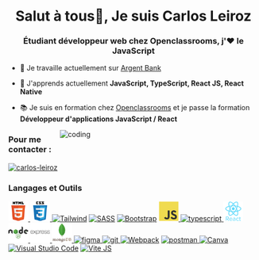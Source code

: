 <h1 align="center">Salut à tous👋, Je suis Carlos Leiroz</h1>
<h3 align="center">Étudiant développeur web chez Openclassrooms, j'❤️ le JavaScript</h3>

- 🔭 Je travaille actuellement sur [Argent Bank](https://github.com/Karlito14/projet13ArgentBank)

- 🌱 J'apprends actuellement **JavaScript, TypeScript, React JS, React Native**

- 📚 Je suis en formation chez [Openclassrooms](https://openclassrooms.com/fr/) et je passe la formation **Développeur d'applications JavaScript / React**

<img align='right' alt='coding' width='400' src='https://media.giphy.com/media/v1.Y2lkPTc5MGI3NjExZTdhMzhhNTNjYTU4OTJhMzA3MjQ1MTU1MGY4MmE5MGMwYWJiOGZlYyZlcD12MV9pbnRlcm5hbF9naWZzX2dpZklkJmN0PWc/qgQUggAC3Pfv687qPC/giphy.gif'>

<h3 align="left">Pour me contacter :</h3>
<p align="left">
<a href="https://linkedin.com/in/carlos-leiroz" target="blank"><img align="center" src="https://raw.githubusercontent.com/rahuldkjain/github-profile-readme-generator/master/src/images/icons/Social/linked-in-alt.svg" alt="carlos-leiroz" height="30" width="40" /></a>
</p>

<h3 align="left">Langages et Outils</h3>
<p align="left"> <a href="https://www.w3.org/html/" target="_blank" rel="noreferrer"> <img src="https://raw.githubusercontent.com/devicons/devicon/master/icons/html5/html5-original-wordmark.svg" alt="html5" title='HTML5' width="40" height="40"/> </a> <a href="https://www.w3schools.com/css/" target="_blank" rel="noreferrer"> <img src="https://raw.githubusercontent.com/devicons/devicon/master/icons/css3/css3-original-wordmark.svg" alt="css3" title='CSS3' width="40" height="40"/> </a> <a href="https://tailwindcss.com/" rel="nofollow"><img alt="Tailwind" src="https://www.vectorlogo.zone/logos/tailwindcss/tailwindcss-icon.svg" title="Tailwind" width='40' height="40"></a> <a href="https://sass-lang.com/" rel="nofollow"><img alt="SASS" src="https://www.vectorlogo.zone/logos/sass-lang/sass-lang-icon.svg" title="SASS" width='40' height="40"></a> <a href="https://getbootstrap.com/" rel="nofollow"><img alt="Bootstrap" src="https://www.vectorlogo.zone/logos/getbootstrap/getbootstrap-icon.svg" title="Bootstrap" width='40' height="40"></a> <a href="https://developer.mozilla.org/en-US/docs/Web/JavaScript" target="_blank" rel="noreferrer"> <img src="https://raw.githubusercontent.com/devicons/devicon/master/icons/javascript/javascript-original.svg" alt="javascript" title='JavaScript' width="40" height="40"/> </a> <a href="https://www.typescriptlang.org/" target="_blank" rel="noreferrer"> <img src="https://www.vectorlogo.zone/logos/typescriptlang/typescriptlang-icon.svg" alt="typescript" title='TypeScript' width="40" height="40"/> </a> <a href="https://reactjs.org/" target="_blank" rel="noreferrer"> <img src="https://raw.githubusercontent.com/devicons/devicon/master/icons/react/react-original-wordmark.svg" alt="react" title='React JS' width="40" height="40"/> </a> <a href="https://nodejs.org" target="_blank" rel="noreferrer"> <img src="https://raw.githubusercontent.com/devicons/devicon/master/icons/nodejs/nodejs-original-wordmark.svg" alt="nodejs" title='Node JS' width="40" height="40"/> </a> <a href="https://expressjs.com" target="_blank" rel="noreferrer"> <img src="https://raw.githubusercontent.com/devicons/devicon/master/icons/express/express-original-wordmark.svg" alt="express" title='Express' width="40" height="40"/> </a> <a href="https://www.mongodb.com/" target="_blank" rel="noreferrer"> <img src="https://raw.githubusercontent.com/devicons/devicon/master/icons/mongodb/mongodb-original-wordmark.svg" alt="mongodb" title='Mongo DB' width="40" height="40"/> </a> <a href="https://www.figma.com/" target="_blank" rel="noreferrer"> <img src="https://www.vectorlogo.zone/logos/figma/figma-icon.svg" alt="figma" title='Figma' width="40" height="40"/> </a> <a href="https://git-scm.com/" target="_blank" rel="noreferrer"> <img src="https://www.vectorlogo.zone/logos/git-scm/git-scm-icon.svg" alt="git" title='Git' width="40" height="40"/> </a> <a href="https://webpack.js.org/" rel="nofollow"><img alt="Webpack" src="https://www.vectorlogo.zone/logos/js_webpack/js_webpack-icon.svg" title="Webpack" width='40' height="40"></a> <a href="https://postman.com" target="_blank" rel="noreferrer"> <img src="https://www.vectorlogo.zone/logos/getpostman/getpostman-icon.svg" alt="postman" width="40" title="Postman" height="40"/> </a> <a href="https://www.canva.com" rel="nofollow"><img alt="Canva" src="https://www.vectorlogo.zone/logos/canva/canva-icon.svg" title="Canva" width='40' height="40"></a> <a href="https://code.visualstudio.com/" rel="nofollow"><img alt="Visual Studio Code" src="https://www.vectorlogo.zone/logos/visualstudio_code/visualstudio_code-icon.svg" title="VS Code" width='40' height="40"></a>  <a href="https://vitejs.dev/" rel="nofollow"><img alt="Vite JS" src="https://www.vectorlogo.zone/logos/vitejsdev/vitejsdev-icon.svg" title="Vite JS" width='40' height="40"></a> </p>

